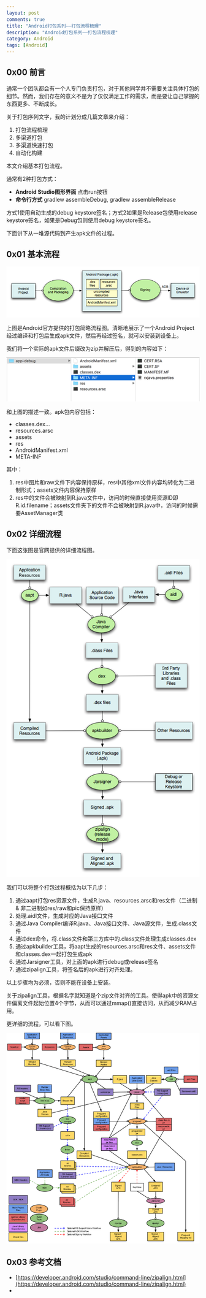 ```yaml
---
layout: post
comments: true
title: "Android打包系列——打包流程梳理"
description: "Android打包系列——打包流程梳理"
category: Android
tags: [Android]
---
```


## 0x00 前言

通常一个团队都会有一个人专门负责打包，对于其他同学并不需要关注具体打包的细节。然而，我们存在的意义不是为了仅仅满足工作的需求，而是要让自己掌握的东西更多、不断成长。

关于打包序列文字，我的计划分成几篇文章来介绍：

1. 打包流程梳理
2. 多渠道打包
3. 多渠道快速打包
4. 自动化构建

本文介绍基本打包流程。

<!--more-->

通常有2种打包方式：

- **Android Studio图形界面** 点击run按钮
- **命令行方式** gradlew assembleDebug, gradlew assembleRelease

方式1使用自动生成的debug keystore签名；方式2如果是Release包使用release keystore签名，如果是Debug包则使用debug keystore签名。

下面讲下从一堆源代码到产生apk文件的过程。

## 0x01 基本流程

![/image/2016-08-04-build-and-package-flow-introduction/build-simplified.png](/image/2016-08-04-build-and-package-flow-introduction/build-simplified.png)

上图是Android官方提供的打包简略流程图。清晰地展示了一个Android Project经过编译和打包后生成apk文件，然后再经过签名，就可以安装到设备上。

我们将一个实际的apk文件后缀改为zip并解压后，得到的内容如下：

![/image/2016-08-04-build-and-package-flow-introduction/apk_component_1.png](/image/2016-08-04-build-and-package-flow-introduction/apk_component_1.png)

和上图的描述一致。apk包内容包括：

- classes.dex...
- resources.arsc
- assets
- res
- AndroidManifest.xml
- META-INF

其中：

1. res中图片和raw文件下内容保持原样，res中其他xml文件内容均转化为二进制形式；assets文件内容保持原样
2. res中的文件会被映射到R.java文件中，访问的时候直接使用资源ID即R.id.filename；assets文件夹下的文件不会被映射到R.java中，访问的时候需要AssetManager类

## 0x02 详细流程

下面这张图是官网提供的详细流程图。

![/image/2016-08-04-build-and-package-flow-introduction/android_build.png](/image/2016-08-04-build-and-package-flow-introduction/android_build.png)

我们可以将整个打包过程概括为以下几步：

 1. 通过aapt打包res资源文件，生成R.java、resources.arsc和res文件（二进制 & 非二进制如res/raw和pic保持原样）
 2. 处理.aidl文件，生成对应的Java接口文件
 3. 通过Java Compiler编译R.java、Java接口文件、Java源文件，生成.class文件
 4. 通过dex命令，将.class文件和第三方库中的.class文件处理生成classes.dex
 5. 通过apkbuilder工具，将aapt生成的resources.arsc和res文件、assets文件和classes.dex一起打包生成apk
 6. 通过Jarsigner工具，对上面的apk进行debug或release签名
 7. 通过zipalign工具，将签名后的apk进行对齐处理。

以上步骤均为必须，否则不能在设备上安装。

关于zipalign工具，根据名字就知道是个zip文件对齐的工具。使得apk中的资源文件偏离文件起始位置4个字节，从而可以通过mmap()直接访问，从而减少RAM占用。

更详细的流程，可以看下图。

![/image/2016-08-04-build-and-package-flow-introduction/android_build_detail.png](/image/2016-08-04-build-and-package-flow-introduction/android_build_detail.png)

## 0x03 参考文档

- [https://developer.android.com/studio/command-line/zipalign.html](https://developer.android.com/studio/command-line/zipalign.html)
- []()